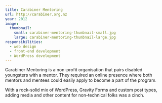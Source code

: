 ```yaml
---
title: Carabiner Mentoring
url: http://carabiner.org.nz
year: 2012
image:
  thumbnail:
    small: carabiner-mentoring-thumbnail-small.jpg
    large: carabiner-mentoring-thumbnail-large.jpg
responsibilities:
  - web design
  - front-end development
  - WordPress development
---
```


Carabiner Mentoring is a non-profit organisation that pairs disabled youngsters with a mentor. They required an online presence where both mentors and mentees could easily apply to become a part of the program.

With a rock-solid mix of WordPress, Gravity Forms and custom post types, adding media and other content for non-technical folks was a cinch.